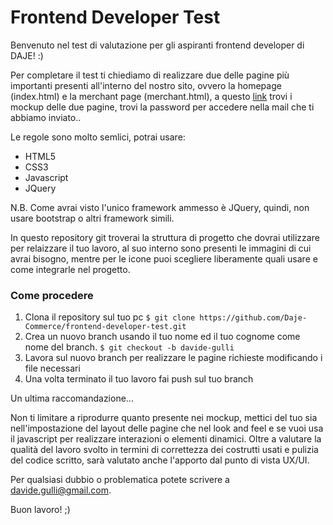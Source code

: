 # Frontend Developer Test

Benvenuto nel test di valutazione per gli aspiranti frontend developer di DAJE! :)

Per completare il test ti chiediamo di realizzare due delle pagine più importanti presenti all'interno del nostro sito, ovvero la homepage (index.html) e la merchant page (merchant.html), a questo [link](https://miro.com/app/board/o9J_laIf3pc=/) trovi i mockup delle due pagine, trovi la password per accedere nella mail che ti abbiamo inviato..

Le regole sono molto semlici, potrai usare:
 
- HTML5
- CSS3
- Javascript
- JQuery

N.B. Come avrai visto l'unico framework ammesso è JQuery, quindi, non usare bootstrap o altri framework simili.

In questo repository git troverai la struttura di progetto che dovrai utilizzare per relaizzare il tuo lavoro, al suo interno sono presenti le immagini di cui avrai bisogno, mentre per le icone puoi scegliere liberamente quali usare e come integrarle nel progetto.

### Come procedere

1. Clona il repository sul tuo pc ```$ git clone https://github.com/Daje-Commerce/frontend-developer-test.git ```
2. Crea un nuovo branch usando il tuo nome ed il tuo cognome come nome del branch. ```$ git checkout -b davide-gulli ```
3. Lavora sul nuovo branch per realizzare le pagine richieste modificando i file necessari
4. Una volta terminato il tuo lavoro fai push sul tuo branch
  
Un ultima raccomandazione...  
  
Non ti limitare a riprodurre quanto presente nei mockup, mettici del tuo sia nell'impostazione del layout delle pagine che nel look and feel e se vuoi usa  il javascript per realizzare interazioni o elementi dinamici. Oltre a valutare la qualità del lavoro svolto in termini di correttezza dei costrutti usati e pulizia del codice scritto, sarà valutato anche l'apporto dal punto di vista UX/UI.

Per qualsiasi dubbio o problematica potete scrivere a davide.gulli@gmail.com.

Buon lavoro! ;)
